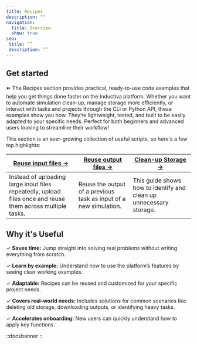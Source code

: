 ```yaml
---
title: Recipes
description: ""
navigation:
  title: Overview
  show: true
seo:
 title: “”
 description: “”
---
```


## Get started
⏩ The Recipes section provides practical, ready-to-use code examples that help you 
get things done faster on the Inductiva platform. Whether you want to automate simulation 
clean-up, manage storage more efficiently, or interact with tasks and projects through 
the CLI or Python API, these examples show you how. They’re lightweight, tested, and built 
to be easily adapted to your specific needs. Perfect for both beginners and advanced users 
looking to streamline their workflow!

This section is an ever-growing collection of useful scripts, so here's a few top highlights:

| **[Reuse input files →](reuse-files)** | **[Reuse output files →](reuse-files#how-to-reference-output-files)** | **[Clean-up Storage →](storage-related/)** | 
|---|---|---|
| Instead of uploading large inout files repeatedly, upload files once and reuse them across multiple tasks. | Reuse the output of a previous task as input of a new simulation. | This guide shows how to identify and clean up unnecessary storage. |


## Why it's Useful
✓ **Saves time:** Jump straight into solving real problems without writing everything from scratch.

✓ **Learn by example:** Understand how to use the platform’s features by seeing clear working examples.

✓ **Adaptable:** Recipes can be reused and customized for your specific project needs.

✓ **Covers real-world needs:** Includes solutions for common scenarios like deleting old storage, 
downloading outputs, or identifying heavy tasks.

✓ **Accelerates onboarding:** New users can quickly understand how to apply key functions.


::docsbanner
::
